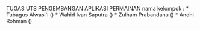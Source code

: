TUGAS UTS PENGEMBANGAN APLIKASI PERMAINAN
nama kelompok : 
    * Tubagus Alwasi'i ()
    * Wahid Ivan Saputra ()
    * Zulham Prabandanu ()
    * Andhi Rohman ()